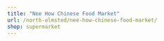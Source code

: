 ```yaml
---
title: "Nee How Chinese Food Market"
url: /north-olmsted/nee-how-chinese-food-market/
shop: supermarket
---
```

